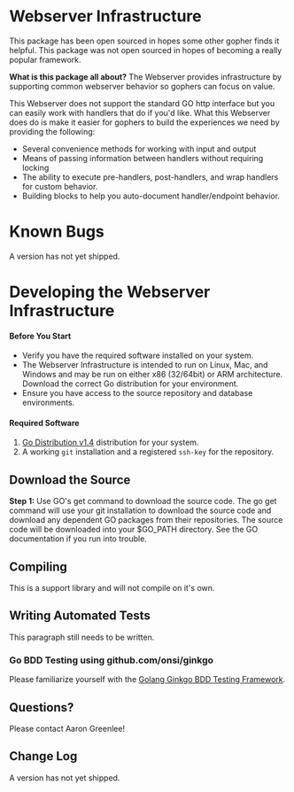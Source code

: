 # Webserver Infrastructure

This package has been open sourced in hopes some other gopher finds it helpful.
This package was not open sourced in hopes of becoming a really popular framework.

**What is this package all about?**
The Webserver provides infrastructure by supporting common webserver behavior
so gophers can focus on value.

This Webserver does not support the standard GO http interface but you can
easily work with handlers that do if you'd like. What this Webserver does do is
make it easier for gophers to build the experiences we need by providing
the following:

* Several convenience methods for working with input and output
* Means of passing information between handlers without requiring locking
* The ability to execute pre-handlers, post-handlers, and wrap handlers for custom behavior.
* Building blocks to help you auto-document handler/endpoint behavior.

# Known Bugs
A version has not yet shipped.

# Developing the Webserver Infrastructure

#### Before You Start

* Verify you have the required software installed on your system.
* The Webserver Infrastructure is intended to run on Linux, Mac, and Windows and may be run on
either x86 (32/64bit) or ARM architecture. Download the correct Go distribution
for your environment.
* Ensure you have access to the source repository and database environments.

#### Required Software
1. [Go Distribution v1.4](http://golang.org/doc/install) distribution for your
system.
2. A working ``git`` installation and a registered ``ssh-key`` for the
repository.

## Download the Source

**Step 1:**
Use GO's get command to download the source code. The go get
command will use your git installation to download the source code and download
any dependent GO packages from their repositories. The source code will be
downloaded into your $GO_PATH directory. See the GO documentation if you
run into trouble.

## Compiling

This is a support library and will not compile on it's own.

## Writing Automated Tests
This paragraph still needs to be written.

### Go BDD Testing using github.com/onsi/ginkgo
Please familiarize yourself with the [Golang Ginkgo BDD Testing Framework](https://github.com/onsi/ginkgo).

## Questions?
Please contact Aaron Greenlee!

## Change Log
A version has not yet shipped.
